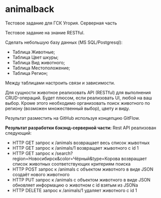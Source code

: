 # animalback
Тестовое задание для ГСК Угория. Серверная часть

Тестовое задание на знание RESTful.

Сделать небольшую базу данных (MS SQL/Postgresql):
- Таблица Животные;
- Таблица Цвет шкуры;
- Таблица Вид животного;
- Таблица Местоположение;
- Таблица Регион;

Между таблицами настроить связи и зависимости.

Для сущности животное реализовать API (RESTful) для выполнения CRUD-операций. Будет плюсом, если реализовать UI, любой на ваш выбор.
Кроме этого необходимо организовать поиск животного по региону (возможен множественный выбор), цвету и виду.

Результат разместить на GitHub используя концепцию GitFlow.


<b>Результат разработки бэкэнд-серверной части:</b>
Rest API реализован следующий:
- HTTP GET запрос к /animals возвращает весь список жывотных
- HTTP GET запрос к /animals/1 возвращает жывотного с id 1
- HTTP GET запрос к /search?region=Новосибирск&color=Чёрный&type=Корова возвращает список животных соответствующих критериям поиска
- HTTP POST запрос к /animals с объектом животного в виде JSON создаёт нового животного
- HTTP PUT запрос к /animals с объектом животного в виде JSON обновляет информацию о животном с id взятым из JSONа
- HTTP DELETE запрос к /animals/1 удаляет животного с id 1
